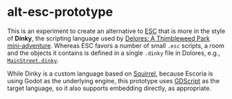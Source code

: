 # alt-esc-prototype

This is an experiment to create an alternative to
[ESC](https://docs.escoria-framework.org/en/devel/scripting/z_esc_reference.html)
that is more in the style of **Dinky**, the scripting language used by [Delores:
A Thimbleweed Park mini-adventure](https://github.com/grumpygamer/DeloresDev).
Whereas ESC favors a number of small `.esc` scripts, a room and the objects it
contains is defined in a single `.dinky` file in Dolores, e.g.,
[`MainStreet.dinky`](https://github.com/grumpygamer/DeloresDev/blob/master/Scripts/Rooms/MainStreet.dinky).

While Dinky is a custom language based on
[Squirrel](https://github.com/albertodemichelis/squirrel), because Escoria is
using Godot as the underlying engine, this prototype uses
[GDScript](https://docs.godotengine.org/en/stable/tutorials/scripting/gdscript/gdscript_basics.html)
as the target language, so it also supports embedding directly,
as appropriate.
